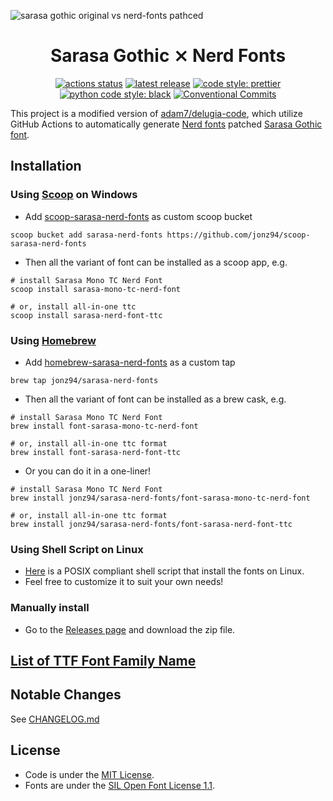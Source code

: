 ![sarasa gothic original vs nerd-fonts pathced](https://i.imgur.com/vZVe5bG.png)

<h1 align="center">Sarasa Gothic ⨯ Nerd Fonts</h1>

<p align="center">
  <a href="https://github.com/jonz94/Sarasa-Gothic-Nerd-Font/actions"><img alt="actions status" src="https://github.com/jonz94/Sarasa-Gothic-Nerd-Fonts/workflows/generate%20fonts/badge.svg"></a>
  <a href="https://github.com/jonz94/Sarasa-Gothic-Nerd-Fonts/releases/latest"><img alt="latest release" src="https://img.shields.io/github/v/release/jonz94/Sarasa-Gothic-Nerd-Fonts"></a>
  <a href="https://github.com/prettier/prettier"><img alt="code style: prettier" src="https://img.shields.io/badge/code_style-prettier-ff69b4.svg"></a>
  <a href="https://github.com/psf/black"><img alt="python code style: black" src="https://img.shields.io/badge/python%20code%20style-black-000000.svg"></a>
  <a href="https://conventionalcommits.org"><img alt="Conventional Commits" src="https://img.shields.io/badge/Conventional%20Commits-1.0.0-yellow.svg"></a>
</p>

This project is a modified version of [adam7/delugia-code](https://github.com/adam7/delugia-code), which utilize GitHub Actions to automatically generate [Nerd fonts](https://github.com/ryanoasis/nerd-fonts) patched [Sarasa Gothic font](https://github.com/be5invis/Sarasa-Gothic).

## Installation

### Using [Scoop](https://scoop.sh) on Windows

- Add [scoop-sarasa-nerd-fonts](https://github.com/jonz94/scoop-sarasa-nerd-fonts) as custom scoop bucket

```shell
scoop bucket add sarasa-nerd-fonts https://github.com/jonz94/scoop-sarasa-nerd-fonts
```

- Then all the variant of font can be installed as a scoop app, e.g.

```shell
# install Sarasa Mono TC Nerd Font
scoop install sarasa-mono-tc-nerd-font

# or, install all-in-one ttc
scoop install sarasa-nerd-font-ttc
```

### Using [Homebrew](https://brew.sh/)

- Add [homebrew-sarasa-nerd-fonts](https://github.com/jonz94/homebrew-sarasa-nerd-fonts) as a custom tap

```shell
brew tap jonz94/sarasa-nerd-fonts
```

- Then all the variant of font can be installed as a brew cask, e.g.

```shell
# install Sarasa Mono TC Nerd Font
brew install font-sarasa-mono-tc-nerd-font

# or, install all-in-one ttc format
brew install font-sarasa-nerd-font-ttc
```

- Or you can do it in a one-liner!

```shell
# install Sarasa Mono TC Nerd Font
brew install jonz94/sarasa-nerd-fonts/font-sarasa-mono-tc-nerd-font

# or, install all-in-one ttc format
brew install jonz94/sarasa-nerd-fonts/font-sarasa-nerd-font-ttc
```

### Using Shell Script on Linux

- [Here](https://gist.github.com/jonz94/bf5b885e656caa88b6adbf6df93612e2) is a POSIX compliant shell script that install the fonts on Linux.
- Feel free to customize it to suit your own needs!

### Manually install

- Go to the [Releases page](https://github.com/jonz94/Sarasa-Gothic-Nerd-Fonts/releases) and download the zip file.

## [List of TTF Font Family Name](docs/ttf-font-family-name.md)

## Notable Changes

See [CHANGELOG.md](CHANGELOG.md)

## License

- Code is under the [MIT License](LICENSE).
- Fonts are under the [SIL Open Font License 1.1](https://github.com/be5invis/Sarasa-Gothic/blob/master/LICENSE).
